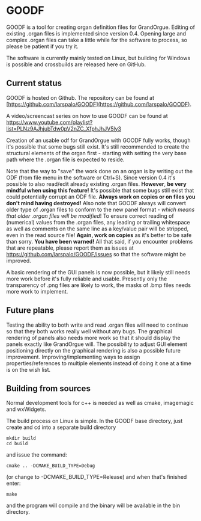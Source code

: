 # GOODF

GOODF is a tool for creating organ definition files for GrandOrgue. Editing of existing .organ files is implemented since version 0.4. Opening large and complex .organ files can take a little while for the software to process, so please be patient if you try it.

The software is currently mainly tested on Linux, but building for Windows is possible and crossbuilds are released here on GitHub.

## Current status
GOODF is hosted on Github. The repository can be found at [https://github.com/larspalo/GOODF](https://github.com/larspalo/GOODF).

A video/screencast series on how to use GOODF can be found at https://www.youtube.com/playlist?list=PLNz9AJhjubTdw0pV2nZC_XfphJhJV5ly3

Creation of an usable odf for GrandOrgue with GOODF fully works, though it's possible that some bugs still exist. It's still recommended to create the structural elements of the organ first - starting with setting the very base path where the .organ file is expected to reside.

Note that the way to "save" the work done on an organ is by writing out the ODF (from file menu in the software or Ctrl+S). Since version 0.4 it's possible to also read/edit already existing .organ files. **However**, **be very mindful when using this feature!** It's possible that some bugs still exist that could potentially corrupt an ODF file. **Always work on copies or on files you don't mind having destroyed!** Also note that GOODF always will convert older type of .organ files to conform to the new panel format - *which means that older .organ files will be modified*! To ensure correct reading of (numerical) values from the .organ files, any leading or trailing whitespace as well as comments on the same line as a key/value pair will be stripped, even in the read source file! **Again, work on copies** as it's better to be safe than sorry. **You have been warned!** All that said, if you encounter problems that are repeatable, please report them as issues at https://github.com/larspalo/GOODF/issues so that the software might be improved.

A basic rendering of the GUI panels is now possible, but it likely still needs more work before it's fully reliable and usable. Presently only the transparency of .png files are likely to work, the masks of .bmp files needs more work to implement.

## Future plans
Testing the ability to both write and read .organ files will need to continue so that they both works really well without any bugs. The graphical rendering of panels also needs more work so that it should display the panels exactly like GrandOrgue will. The possibility to adjust GUI element positioning directly on the graphical rendering is also a possible future improvement. Improving/implementing ways to assign properties/references to multiple elements instead of doing it one at a time is on the wish list.

## Building from sources
Normal development tools for c++ is needed as well as cmake, imagemagic and wxWidgets.

The build process on Linux is simple. In the GOODF base directory, just create and cd into a separate build directory

```
mkdir build
cd build
```

and issue the command:

```
cmake .. -DCMAKE_BUILD_TYPE=Debug
```

(or change to -DCMAKE_BUILD_TYPE=Release) and when that's finished enter:

```
make
```

and the program will compile and the binary will be available in the bin directory.
